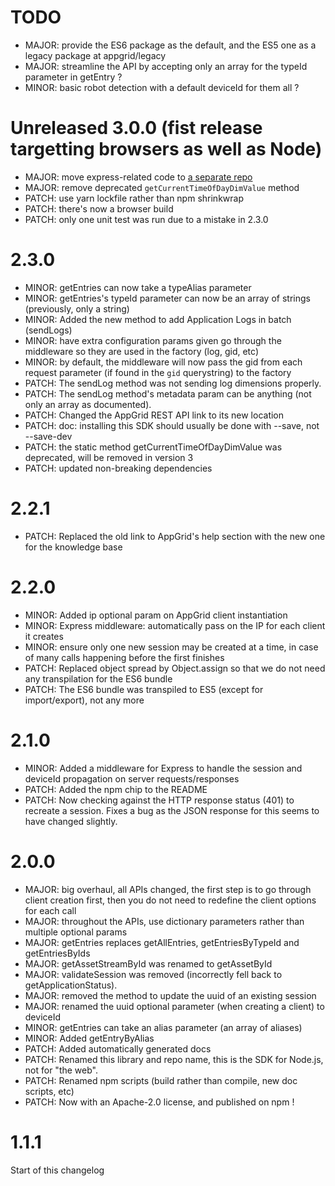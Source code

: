 # TODO

- MAJOR: provide the ES6 package as the default, and the ES5 one as a legacy package at appgrid/legacy
- MAJOR: streamline the API by accepting only an array for the typeId parameter in getEntry ?
- MINOR: basic robot detection with a default deviceId for them all ?

# Unreleased 3.0.0 (fist release targetting browsers as well as Node)

- MAJOR: move express-related code to [a separate repo](https://github.com/Accedo-Products/appgrid-sdk-express)
- MAJOR: remove deprecated `getCurrentTimeOfDayDimValue` method
- PATCH: use yarn lockfile rather than npm shrinkwrap
- PATCH: there's now a browser build
- PATCH: only one unit test was run due to a mistake in 2.3.0

# 2.3.0

- MINOR: getEntries can now take a typeAlias parameter
- MINOR: getEntries's typeId parameter can now be an array of strings (previously, only a string)
- MINOR: Added the new method to add Application Logs in batch (sendLogs)
- MINOR: have extra configuration params given go through the middleware so they are used in the factory (log, gid, etc)
- MINOR: by default, the middleware will now pass the gid from each request parameter (if found in the `gid` querystring) to the factory
- PATCH: The sendLog method was not sending log dimensions properly.
- PATCH: The sendLog method's metadata param can be anything (not only an array as documented).
- PATCH: Changed the AppGrid REST API link to its new location
- PATCH: doc: installing this SDK should usually be done with --save, not --save-dev
- PATCH: the static method getCurrentTimeOfDayDimValue was deprecated, will be removed in version 3
- PATCH: updated non-breaking dependencies

# 2.2.1

- PATCH: Replaced the old link to AppGrid's help section with the new one for the knowledge base

# 2.2.0

- MINOR: Added ip optional param on AppGrid client instantiation
- MINOR: Express middleware: automatically pass on the IP for each client it creates
- MINOR: ensure only one new session may be created at a time, in case of many calls happening before the first finishes
- PATCH: Replaced object spread by Object.assign so that we do not need any transpilation for the ES6 bundle
- PATCH: The ES6 bundle was transpiled to ES5 (except for import/export), not any more

# 2.1.0

- MINOR: Added a middleware for Express to handle the session and deviceId propagation on server requests/responses
- PATCH: Added the npm chip to the README
- PATCH: Now checking against the HTTP response status (401) to recreate a session. Fixes a bug as the JSON response for this seems to have changed slightly.

# 2.0.0

- MAJOR: big overhaul, all APIs changed, the first step is to go through client creation first, then you do not need to redefine the client options for each call
- MAJOR: throughout the APIs, use dictionary parameters rather than multiple optional params
- MAJOR: getEntries replaces getAllEntries, getEntriesByTypeId and getEntriesByIds
- MAJOR: getAssetStreamById was renamed to getAssetById
- MAJOR: validateSession was removed (incorrectly fell back to getApplicationStatus).
- MAJOR: removed the method to update the uuid of an existing session
- MAJOR: renamed the uuid optional parameter (when creating a client) to deviceId
- MINOR: getEntries can take an alias parameter (an array of aliases)
- MINOR: Added getEntryByAlias
- PATCH: Added automatically generated docs
- PATCH: Renamed this library and repo name, this is the SDK for Node.js, not for "the web".
- PATCH: Renamed npm scripts (build rather than compile, new doc scripts, etc)
- PATCH: Now with an Apache-2.0 license, and published on npm !

# 1.1.1

Start of this changelog
